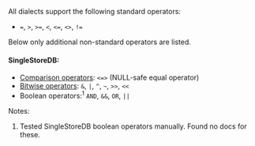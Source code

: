 All dialects support the following standard operators:

- `=`, `>`, `>=`, `<`, `<=`, `<>`, `!=`

Below only additional non-standard operators are listed.

#### SingleStoreDB:

- [Comparison operators][ssdb-comp]: `<=>` (NULL-safe equal operator)
- [Bitwise operators][ssdb-bit]: `&`, `|`, `^`, `~`, `>>`, `<<`
- Boolean operators:<sup>1</sup> `AND`, `&&`, `OR`, `||`

Notes:

1. Tested SingleStoreDB boolean operators manually. Found no docs for these.

[ssdb-comp]: https://docs.singlestore.com/managed-service/en/reference/sql-reference/comparison-operators-and-functions.html
[ssdb-bit]: https://docs.singlestore.com/managed-service/en/reference/sql-reference/numeric-functions/bitwise-and----.html